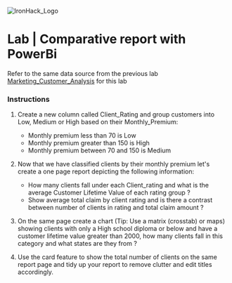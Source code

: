 ![IronHack_Logo](https://user-images.githubusercontent.com/92721547/180667578-7208994e-3fdf-4006-8481-d0723b917662.png)

# Lab | Comparative report with PowerBi

Refer to the same data source from the previous lab [Marketing_Customer_Analysis](https://github.com/KofiSika/Testing_eye/blob/main/Labs/Data_Analytics_with_PowerBi/Files_for_Lab/Marketing_Customer_Analysis.txt) for this lab

### Instructions 
1. Create a new column called Client_Rating and group customers into Low, Medium or High based on their Monthly_Premium: 
    * Monthly premium less than 70 is Low 
    * Monthly premium greater than 150 is High 
    * Monthly premium between 70 and 150 is Medium 

2. Now that we have classified clients by their monthly premium let's create a one page report depicting the following information: 
    * How many clients fall under each Client_rating and what is the average Customer Lifetime Value of each rating group ? 
    * Show average total claim by client rating and is there a contrast between number of clients in rating and total claim amount ? 
3. On the same page create a chart (Tip: Use a matrix (crosstab) or maps) showing clients with only a High school diploma or below and have a customer lifetime value greater than 2000, how many clients fall in this category and what states are they from ? 
4. Use the card feature to show the total number of clients on the same report page and tidy up your report to remove clutter and edit titles accordingly.

